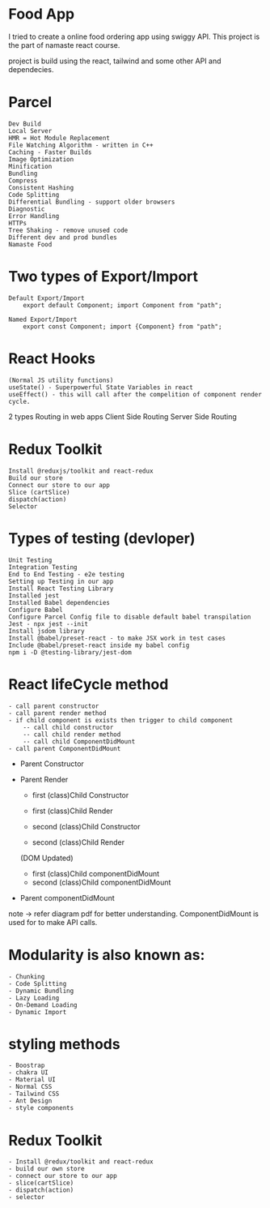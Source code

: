 # Food App

I tried to create a online food ordering app using swiggy API. This project is the part of namaste react course.

project is build using the react, tailwind and some other API and dependecies.

# Parcel 
    Dev Build
    Local Server
    HMR = Hot Module Replacement
    File Watching Algorithm - written in C++
    Caching - Faster Builds
    Image Optimization
    Minification
    Bundling
    Compress
    Consistent Hashing
    Code Splitting
    Differential Bundling - support older browsers
    Diagnostic
    Error Handling
    HTTPs
    Tree Shaking - remove unused code
    Different dev and prod bundles
    Namaste Food



# Two types of Export/Import

    Default Export/Import
        export default Component; import Component from "path";

    Named Export/Import
        export const Component; import {Component} from "path";


# React Hooks
    (Normal JS utility functions)
    useState() - Superpowerful State Variables in react
    useEffect() - this will call after the compelition of component render cycle.


2 types Routing in web apps
    Client Side Routing
    Server Side Routing


# Redux Toolkit
    Install @reduxjs/toolkit and react-redux
    Build our store
    Connect our store to our app
    Slice (cartSlice)
    dispatch(action)
    Selector


# Types of testing (devloper)
    Unit Testing
    Integration Testing
    End to End Testing - e2e testing
    Setting up Testing in our app
    Install React Testing Library
    Installed jest
    Installed Babel dependencies
    Configure Babel
    Configure Parcel Config file to disable default babel transpilation
    Jest - npx jest --init
    Install jsdom library
    Install @babel/preset-react - to make JSX work in test cases
    Include @babel/preset-react inside my babel config
    npm i -D @testing-library/jest-dom


# React lifeCycle method
    - call parent constructor
    - call parent render method
    - if child component is exists then trigger to child component
        -- call child constructor
        -- call child render method
        -- call child ComponentDidMount
    - call parent ComponentDidMount


- Parent Constructor
- Parent Render
    - first (class)Child Constructor
    -  first (class)Child Render

    - second (class)Child Constructor
    - second (class)Child Render

    (DOM Updated)
    - first (class)Child componentDidMount
    -  second (class)Child componentDidMount
- Parent componentDidMount

note -> refer diagram pdf for better understanding.
ComponentDidMount is used for to make API calls.



#  Modularity is also known as:
    - Chunking
    - Code Splitting
    - Dynamic Bundling
    - Lazy Loading
    - On-Demand Loading
    - Dynamic Import


# styling methods
    - Boostrap
    - chakra UI
    - Material UI
    - Normal CSS
    - Tailwind CSS
    - Ant Design
    - style components


# Redux Toolkit
    - Install @redux/toolkit and react-redux
    - build our own store
    - connect our store to our app
    - slice(cartSlice)
    - dispatch(action)
    - selector
